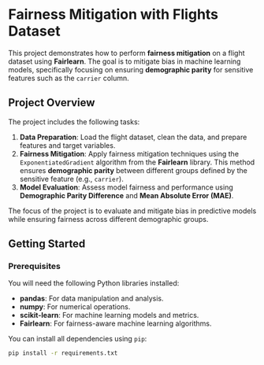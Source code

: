 # Fairness Mitigation with Flights Dataset

This project demonstrates how to perform **fairness mitigation** on a flight dataset using **Fairlearn**. The goal is to mitigate bias in machine learning models, specifically focusing on ensuring **demographic parity** for sensitive features such as the `carrier` column.

## Project Overview

The project includes the following tasks:
1. **Data Preparation**: Load the flight dataset, clean the data, and prepare features and target variables.
2. **Fairness Mitigation**: Apply fairness mitigation techniques using the `ExponentiatedGradient` algorithm from the **Fairlearn** library. This method ensures **demographic parity** between different groups defined by the sensitive feature (e.g., `carrier`).
3. **Model Evaluation**: Assess model fairness and performance using **Demographic Parity Difference** and **Mean Absolute Error (MAE)**.

The focus of the project is to evaluate and mitigate bias in predictive models while ensuring fairness across different demographic groups.

## Getting Started

### Prerequisites

You will need the following Python libraries installed:
- **pandas**: For data manipulation and analysis.
- **numpy**: For numerical operations.
- **scikit-learn**: For machine learning models and metrics.
- **Fairlearn**: For fairness-aware machine learning algorithms.
  
You can install all dependencies using `pip`:

```bash
pip install -r requirements.txt
